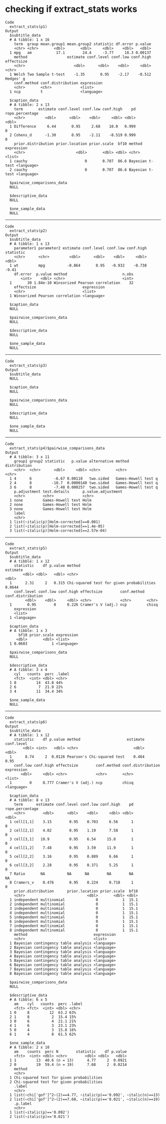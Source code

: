 # checking if extract_stats works

    Code
      extract_stats(p1)
    Output
      $subtitle_data
      # A tibble: 1 x 16
        term  group mean.group1 mean.group2 statistic df.error p.value
        <chr> <chr>       <dbl>       <dbl>     <dbl>    <dbl>   <dbl>
      1 mpg   am           17.1        24.4     -3.77     18.3 0.00137
        method                  estimate conf.level conf.low conf.high effectsize
        <chr>                      <dbl>      <dbl>    <dbl>     <dbl> <chr>     
      1 Welch Two Sample t-test    -1.35       0.95    -2.17    -0.512 Hedges' g 
        conf.method conf.distribution expression
        <chr>       <chr>             <list>    
      1 ncp         t                 <language>
      
      $caption_data
      # A tibble: 2 x 13
        term       estimate conf.level conf.low conf.high    pd rope.percentage
        <chr>         <dbl>      <dbl>    <dbl>     <dbl> <dbl>           <dbl>
      1 Difference     6.44       0.95     2.68    10.0   0.999               0
      2 Cohens_d      -1.30       0.95    -2.11    -0.519 0.999               0
        prior.distribution prior.location prior.scale  bf10 method          expression
        <chr>                       <dbl>       <dbl> <dbl> <chr>           <list>    
      1 cauchy                          0       0.707  86.6 Bayesian t-test <language>
      2 cauchy                          0       0.707  86.6 Bayesian t-test <language>
      
      $pairwise_comparisons_data
      NULL
      
      $descriptive_data
      NULL
      
      $one_sample_data
      NULL
      

---

    Code
      extract_stats(p2)
    Output
      $subtitle_data
      # A tibble: 1 x 13
        parameter1 parameter2 estimate conf.level conf.low conf.high statistic
        <chr>      <chr>         <dbl>      <dbl>    <dbl>     <dbl>     <dbl>
      1 wt         mpg          -0.864       0.95   -0.932    -0.738     -9.41
        df.error  p.value method                         n.obs
           <int>    <dbl> <chr>                          <int>
      1       30 1.84e-10 Winsorized Pearson correlation    32
        effectsize                     expression
        <chr>                          <list>    
      1 Winsorized Pearson correlation <language>
      
      $caption_data
      NULL
      
      $pairwise_comparisons_data
      NULL
      
      $descriptive_data
      NULL
      
      $one_sample_data
      NULL
      

---

    Code
      extract_stats(p3)
    Output
      $subtitle_data
      NULL
      
      $caption_data
      NULL
      
      $pairwise_comparisons_data
      NULL
      
      $descriptive_data
      NULL
      
      $one_sample_data
      NULL
      

---

    Code
      extract_stats(p4)$pairwise_comparisons_data
    Output
      # A tibble: 3 x 11
        group1 group2 statistic   p.value alternative method            distribution
        <chr>  <chr>      <dbl>     <dbl> <chr>       <chr>             <chr>       
      1 4      6          -6.67 0.00110   two.sided   Games-Howell test q           
      2 4      8         -10.7  0.0000140 two.sided   Games-Howell test q           
      3 6      8          -7.48 0.000257  two.sided   Games-Howell test q           
        p.adjustment test.details      p.value.adjustment
        <chr>        <chr>             <chr>             
      1 none         Games-Howell test Holm              
      2 none         Games-Howell test Holm              
      3 none         Games-Howell test Holm              
        label                                     
        <chr>                                     
      1 list(~italic(p)[Holm-corrected]==0.001)   
      2 list(~italic(p)[Holm-corrected]==1.4e-05) 
      3 list(~italic(p)[Holm-corrected]==2.57e-04)

---

    Code
      extract_stats(p5)
    Output
      $subtitle_data
      # A tibble: 1 x 12
        statistic    df p.value method                                   estimate
            <dbl> <dbl>   <dbl> <chr>                                       <dbl>
      1      2.31     2   0.315 Chi-squared test for given probabilities   0.0644
        conf.level conf.low conf.high effectsize        conf.method conf.distribution
             <dbl>    <dbl>     <dbl> <chr>             <chr>       <chr>            
      1       0.95        0     0.226 Cramer's V (adj.) ncp         chisq            
        expression
        <list>    
      1 <language>
      
      $caption_data
      # A tibble: 1 x 3
          bf10 prior.scale expression
         <dbl>       <dbl> <list>    
      1 0.0603           1 <language>
      
      $pairwise_comparisons_data
      NULL
      
      $descriptive_data
      # A tibble: 3 x 4
        cyl   counts  perc .label
        <fct>  <int> <dbl> <chr> 
      1 8         14  43.8 44%   
      2 6          7  21.9 22%   
      3 4         11  34.4 34%   
      
      $one_sample_data
      NULL
      

---

    Code
      extract_stats(p6)
    Output
      $subtitle_data
      # A tibble: 1 x 12
        statistic    df p.value method                     estimate conf.level
            <dbl> <int>   <dbl> <chr>                         <dbl>      <dbl>
      1      8.74     2  0.0126 Pearson's Chi-squared test    0.464       0.95
        conf.low conf.high effectsize        conf.method conf.distribution expression
           <dbl>     <dbl> <chr>             <chr>       <chr>             <list>    
      1        0     0.777 Cramer's V (adj.) ncp         chisq             <language>
      
      $caption_data
      # A tibble: 8 x 13
        term      estimate conf.level conf.low conf.high    pd rope.percentage
        <chr>        <dbl>      <dbl>    <dbl>     <dbl> <dbl>           <dbl>
      1 cell[1,1]    3.15        0.95    0.703     6.56      1               0
      2 cell[2,1]    4.02        0.95    1.19      7.58      1               0
      3 cell[3,1]   10.9         0.95    6.54     15.8       1               0
      4 cell[1,2]    7.48        0.95    3.59     11.9       1               0
      5 cell[2,2]    3.16        0.95    0.889     6.66      1               0
      6 cell[3,2]    2.28        0.95    0.371     5.25      1               0
      7 Ratio       NA          NA      NA        NA        NA              NA
      8 Cramers_v    0.476       0.95    0.224     0.718     1               0
        prior.distribution      prior.location prior.scale  bf10
        <chr>                            <dbl>       <dbl> <dbl>
      1 independent multinomial              0           1  15.1
      2 independent multinomial              0           1  15.1
      3 independent multinomial              0           1  15.1
      4 independent multinomial              0           1  15.1
      5 independent multinomial              0           1  15.1
      6 independent multinomial              0           1  15.1
      7 independent multinomial              0           1  15.1
      8 independent multinomial              0           1  15.1
        method                              expression
        <chr>                               <list>    
      1 Bayesian contingency table analysis <language>
      2 Bayesian contingency table analysis <language>
      3 Bayesian contingency table analysis <language>
      4 Bayesian contingency table analysis <language>
      5 Bayesian contingency table analysis <language>
      6 Bayesian contingency table analysis <language>
      7 Bayesian contingency table analysis <language>
      8 Bayesian contingency table analysis <language>
      
      $pairwise_comparisons_data
      NULL
      
      $descriptive_data
      # A tibble: 6 x 5
        am    cyl   counts  perc .label
        <fct> <fct>  <int> <dbl> <chr> 
      1 0     8         12  63.2 63%   
      2 1     8          2  15.4 15%   
      3 0     6          4  21.1 21%   
      4 1     6          3  23.1 23%   
      5 0     4          3  15.8 16%   
      6 1     4          8  61.5 62%   
      
      $one_sample_data
      # A tibble: 2 x 10
        am    counts  perc N        statistic    df p.value
        <fct>  <int> <dbl> <chr>        <dbl> <dbl>   <dbl>
      1 1         13  40.6 (n = 13)      4.77     2  0.0921
      2 0         19  59.4 (n = 19)      7.68     2  0.0214
        method                                  
        <chr>                                   
      1 Chi-squared test for given probabilities
      2 Chi-squared test for given probabilities
        .label                                                            
        <chr>                                                             
      1 list(~chi['gof']^2~(2)==4.77, ~italic(p)=='0.092', ~italic(n)==13)
      2 list(~chi['gof']^2~(2)==7.68, ~italic(p)=='0.021', ~italic(n)==19)
        .p.label                 
        <chr>                    
      1 list(~italic(p)=='0.092')
      2 list(~italic(p)=='0.021')
      

